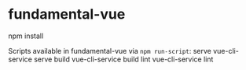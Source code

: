 # fundamental-vue

npm install

Scripts available in fundamental-vue via `npm run-script`:
  serve
    vue-cli-service serve
  build
    vue-cli-service build
  lint
    vue-cli-service lint
